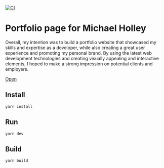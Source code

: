 [![CI](https://github.com/MichaelHolley/michaelholley.de/actions/workflows/CI.yml/badge.svg?branch=master)](https://github.com/MichaelHolley/michaelholley.de/actions/workflows/CI.yml)

# Portfolio page for Michael Holley

Overall, my intention was to build a portfolio website that showcased my skills and expertise as a developer, while also creating a great user experience and promoting my personal brand. By using the latest web development technologies and creating visually appealing and interactive elements, I hoped to make a strong impression on potential clients and employers.

[Open](https://michaelholley.de)

## Install

`yarn install`

## Run

`yarn dev`

## Build

`yarn build`
